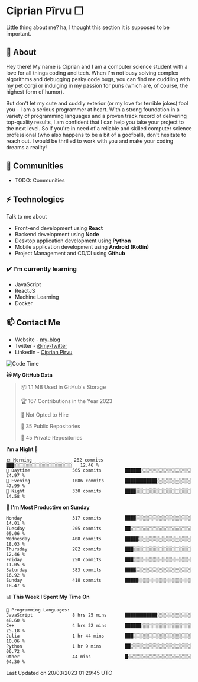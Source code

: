 # Ciprian Pîrvu ❐

Little thing about me? ha, I thought this section it is supposed to be important.

## 🧐 About

Hey there! My name is Ciprian and I am a computer science student with a love for all things coding and tech. When I'm not busy solving complex algorithms and debugging pesky code bugs, you can find me cuddling with my pet corgi or indulging in my passion for puns (which are, of course, the highest form of humor).

But don't let my cute and cuddly exterior (or my love for terrible jokes) fool you - I am a serious programmer at heart. With a strong foundation in a variety of programming languages and a proven track record of delivering top-quality results, I am confident that I can help you take your project to the next level. So if you're in need of a reliable and skilled computer science professional (who also happens to be a bit of a goofball), don't hesitate to reach out. I would be thrilled to work with you and make your coding dreams a reality!

## 👯 Communities

-   TODO: Communities

## ⚡ Technologies

Talk to me about

-   Front-end development using **React**
-   Backend development using **Node**
-   Desktop application development using **Python**
-   Mobile application development using **Android (Kotlin)**
-   Project Management and CD/CI using **Github**

### ✔️ I'm currently learning

-   JavaScript
-   ReactJS
-   Machine Learning
-   Docker

## 📫 Contact Me

-   Website - [my-blog]()
-   Twitter - [@my-twitter]()
-   LinkedIn - [Ciprian Pîrvu](https://www.linkedin.com/in/p%C3%AErvu-ciprian-cristian-4415991b1/)

<!--START_SECTION:waka-->
![Code Time](http://img.shields.io/badge/Code%20Time-1%2C614%20hrs%2022%20mins-blue)

**🐱 My GitHub Data** 

> 📦 1.1 MB Used in GitHub's Storage 
 > 
> 🏆 167 Contributions in the Year 2023
 > 
> 🚫 Not Opted to Hire
 > 
> 📜 35 Public Repositories 
 > 
> 🔑 45 Private Repositories 
 > 
**I'm a Night 🦉** 

```text
🌞 Morning                282 commits         ███░░░░░░░░░░░░░░░░░░░░░░   12.46 % 
🌆 Daytime                565 commits         ██████░░░░░░░░░░░░░░░░░░░   24.97 % 
🌃 Evening                1086 commits        ████████████░░░░░░░░░░░░░   47.99 % 
🌙 Night                  330 commits         ████░░░░░░░░░░░░░░░░░░░░░   14.58 % 
```
📅 **I'm Most Productive on Sunday** 

```text
Monday                   317 commits         ████░░░░░░░░░░░░░░░░░░░░░   14.01 % 
Tuesday                  205 commits         ██░░░░░░░░░░░░░░░░░░░░░░░   09.06 % 
Wednesday                408 commits         █████░░░░░░░░░░░░░░░░░░░░   18.03 % 
Thursday                 282 commits         ███░░░░░░░░░░░░░░░░░░░░░░   12.46 % 
Friday                   250 commits         ███░░░░░░░░░░░░░░░░░░░░░░   11.05 % 
Saturday                 383 commits         ████░░░░░░░░░░░░░░░░░░░░░   16.92 % 
Sunday                   418 commits         █████░░░░░░░░░░░░░░░░░░░░   18.47 % 
```


📊 **This Week I Spent My Time On** 

```text
💬 Programming Languages: 
JavaScript               8 hrs 25 mins       ████████████░░░░░░░░░░░░░   48.60 % 
C++                      4 hrs 22 mins       ██████░░░░░░░░░░░░░░░░░░░   25.18 % 
Julia                    1 hr 44 mins        ███░░░░░░░░░░░░░░░░░░░░░░   10.06 % 
Python                   1 hr 9 mins         ██░░░░░░░░░░░░░░░░░░░░░░░   06.72 % 
Other                    44 mins             █░░░░░░░░░░░░░░░░░░░░░░░░   04.30 % 
```


 Last Updated on 20/03/2023 01:29:45 UTC
<!--END_SECTION:waka-->
